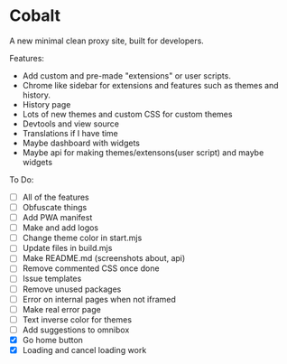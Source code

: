# Cobalt
A new minimal clean proxy site, built for developers.

Features:
- Add custom and pre-made "extensions" or user scripts.
- Chrome like sidebar for extensions and features such as themes and history.
- History page
- Lots of new themes and custom CSS for custom themes
- Devtools and view source
- Translations if I have time
- Maybe dashboard with widgets
- Maybe api for making themes/extensons(user script) and maybe widgets

To Do:
- [ ] All of the features
- [ ] Obfuscate things
- [ ] Add PWA manifest
- [ ] Make and add logos
- [ ] Change theme color in start.mjs
- [ ] Update files in build.mjs
- [ ] Make README.md (screenshots about, api)
- [ ] Remove commented CSS once done
- [ ] Issue templates
- [ ] Remove unused packages
- [ ] Error on internal pages when not iframed
- [ ] Make real error page
- [ ] Text inverse color for themes
- [ ] Add suggestions to omnibox
- [x] Go home button
- [x] Loading and cancel loading work